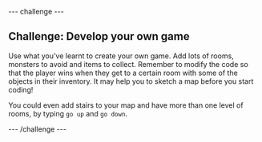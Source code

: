 --- challenge ---
## Challenge: Develop your own game

Use what you’ve learnt to create your own game. Add lots of rooms, monsters to avoid and items to collect. Remember to modify the code so that the player wins when they get to a certain room with some of the objects in their inventory. It may help you to sketch a map before you start coding!

You could even add stairs to your map and have more than one level of rooms, by typing `go up` and `go down`.

--- /challenge ---
